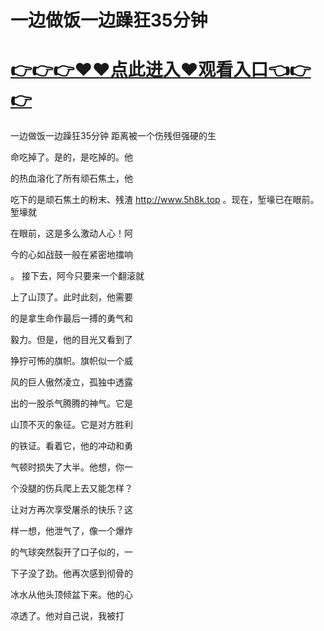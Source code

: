 # 一边做饭一边躁狂35分钟

# <a href="https://github.com/xiaopoe/lesi/issues/1">👉👉👉♥♥点此进入♥观看入口👈👉👉</a>

一边做饭一边躁狂35分钟
距离被一个伤残但强硬的生

命吃掉了。是的，是吃掉的。他

的热血溶化了所有顽石焦土，他

吃下的是顽石焦土的粉末、残渣
http://www.5h8k.top
。现在，堑壕已在眼前。堑壕就

在眼前，这是多么激动人心！阿

今的心如战鼓一般在紧密地擂响

。
接下去，阿今只要来一个翻滚就

上了山顶了。此时此刻，他需要

的是拿生命作最后一搏的勇气和

毅力。但是，他的目光又看到了

狰狞可怖的旗帜。旗帜似一个威

风的巨人傲然凌立，孤独中透露

出的一股杀气腾腾的神气。它是

山顶不灭的象征。它是对方胜利

的铁证。看着它，他的冲动和勇

气顿时损失了大半。他想，你一

个没腿的伤兵爬上去又能怎样？

让对方再次享受屠杀的快乐？这

样一想，他泄气了，像一个爆炸

的气球突然裂开了口子似的，一

下子没了劲。他再次感到彻骨的

冰水从他头顶倾盆下来。他的心

凉透了。他对自己说，我被打
